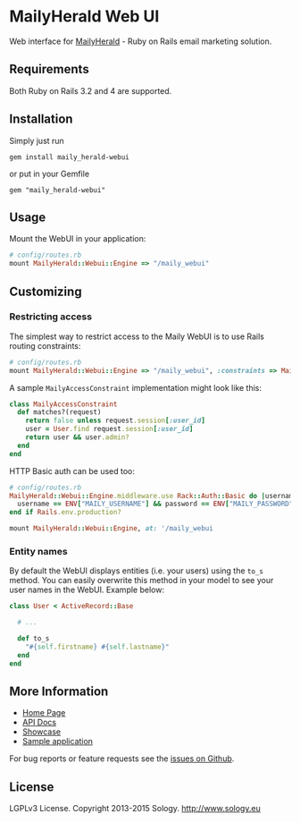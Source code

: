 # MailyHerald Web UI

Web interface for [MailyHerald](https://github.com/Sology/maily_herald) - Ruby on Rails email marketing solution.

## Requirements

Both Ruby on Rails 3.2 and 4 are supported. 

## Installation

Simply just run

    gem install maily_herald-webui

or put in your Gemfile

    gem "maily_herald-webui"

## Usage

Mount the WebUI in your application:

```ruby
# config/routes.rb
mount MailyHerald::Webui::Engine => "/maily_webui"
```

## Customizing

### Restricting access

The simplest way to restrict access to the Maily WebUI is to use Rails routing constraints:

```ruby
# config/routes.rb
mount MailyHerald::Webui::Engine => "/maily_webui", :constraints => MailyAccessConstraint.new
```

A sample `MailyAccessConstraint` implementation might look like this:

```ruby
class MailyAccessConstraint
  def matches?(request)
    return false unless request.session[:user_id]
    user = User.find request.session[:user_id]
    return user && user.admin?
  end
end
```

HTTP Basic auth can be used too:

```ruby
# config/routes.rb
MailyHerald::Webui::Engine.middleware.use Rack::Auth::Basic do |username, password|
  username == ENV["MAILY_USERNAME"] && password == ENV["MAILY_PASSWORD"]
end if Rails.env.production?

mount MailyHerald::Webui::Engine, at: '/maily_webui
```

### Entity names

By default the WebUI displays entities (i.e. your users) using the `to_s` method. You can easily overwrite this method in your model to see your user names in the WebUI. Example below:

```ruby
class User < ActiveRecord::Base

  # ...

  def to_s
    "#{self.firstname} #{self.lastname}"
  end
end
```

## More Information

* [Home Page](http://mailyherald.org)
* [API Docs](http://www.rubydoc.info/gems/maily_herald)
* [Showcase](http://showcase.sology.eu/maily_herald)
* [Sample application](https://github.com/Sology/maily_testapp)

For bug reports or feature requests see the [issues on Github](https://github.com/Sology/maily_herald-webui/issues).  

## License

LGPLv3 License. Copyright 2013-2015 Sology. http://www.sology.eu
